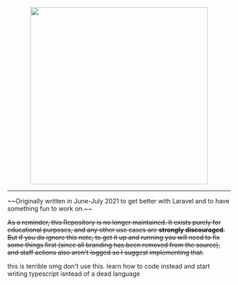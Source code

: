 <p align="center"><img src="https://raw.githubusercontent.com/FoxxoSnoot/laravel-roblox-clone/main/public/img/logo.png" width="400" style="max-width: 100%;"></p>
<hr>
~~Originally written in June-July 2021 to get better with Laravel and to have something fun to work on.~~

~~As a reminder, this Repository is no longer maintained. It exists purely for educational purposes, and any other use cases are **strongly discouraged**. But if you do ignore this note, to get it up and running you will need to fix some things first (since all branding has been removed from the source), and staff actions also aren't logged so I suggest implementing that.~~

this is terrible omg don't use this. learn how to code instead and start writing typescript isntead of a dead language
